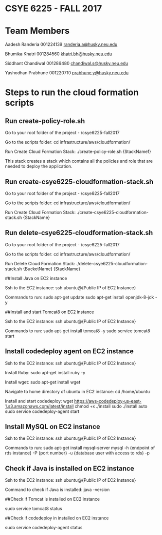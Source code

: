 # CSYE 6225 - FALL 2017

# Team Members

Aadesh Randeria   001224139  randeria.a@husky.neu.edu

Bhumika Khatri   001284560  khatri.bh@husky.neu.edu

Siddhant Chandiwal 001286480  chandiwal.s@husky.neu.edu

Yashodhan Prabhune 001220710  prabhune.y@husky.neu.edu


# Steps to run the cloud formation scripts

## Run create-policy-role.sh

Go to your root folder of the project - /csye6225-fall2017

Go to the scripts folder: cd infrastructure/aws/cloudformation/

Run Create Cloud Formation Stack: ./create-policy-role.sh {StackName1}

This stack creates a stack which contains all the policies and role that are needed to deploy the application.

## Run create-csye6225-cloudformation-stack.sh

Go to your root folder of the project - /csye6225-fall2017

Go to the scripts folder: cd infrastructure/aws/cloudformation/

Run Create Cloud Formation Stack: ./create-csye6225-cloudformation-stack.sh {StackName}

## Run delete-csye6225-cloudformation-stack.sh

Go to your root folder of the project - /csye6225-fall2017

Go to the scripts folder: cd infrastructure/aws/cloudformation/

Run Delete Cloud Formation Stack: ./delete-csye6225-cloudformation-stack.sh {BucketName} {StackName}

##Install Java on EC2 instance

Ssh to the EC2 instance: ssh ubuntu@{Public IP of EC2 Instance}

Commands to run: sudo apt-get update 
                 sudo apt-get install openjdk-8-jdk -y
                 
##Install and start Tomcat8 on EC2 instance

Ssh to the EC2 instance: ssh ubuntu@{Public IP of EC2 Instance}

Commands to run: sudo apt-get install tomcat8 -y
                 sudo service tomcat8 start

## Install codedeploy agent on EC2 instance

Ssh to the EC2 instance: ssh ubuntu@{Public IP of EC2 Instance}

Install Ruby: sudo apt-get install ruby -y

Install wget: sudo apt-get install wget

Navigate to home directory of ubuntu in EC2 instance: cd /home/ubuntu

Install and start codedeploy: wget https://aws-codedeploy-us-east-1.s3.amazonaws.com/latest/install
                              chmod +x ./install
                              sudo ./install auto
                              sudo service codedeploy-agent start

## Install MySQL on EC2 instance
Ssh to the EC2 instance: ssh ubuntu@{Public IP of EC2 Instance}

Commands to run: sudo apt-get install mysql-server
                 mysql -h {endpoint of rds instance} -P {port number} -u {database user with access to rds} -p
                 
                 
## Check if Java is installed on EC2 instance

Ssh to the EC2 instance: ssh ubuntu@{Public IP of EC2 Instance}

Command to check if Java is installed: java -version

##Check if Tomcat is installed on EC2 instance

sudo service tomcat8 status

##Check if codedeploy in installed on EC2 instance

sudo service codedeploy-agent status


